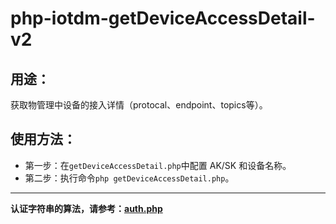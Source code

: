 # php-iotdm-getDeviceAccessDetail-v2

## 用途：

获取物管理中设备的接入详情（protocal、endpoint、topics等）。

## 使用方法：

* 第一步：在`getDeviceAccessDetail.php`中配置 AK/SK 和设备名称。
* 第二步：执行命令`php getDeviceAccessDetail.php`。

---

**认证字符串的算法，请参考：[auth.php](../../authorization/auth.php)**